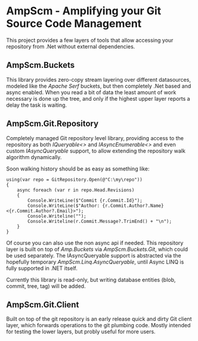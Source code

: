 # AmpScm - Amplifying your Git Source Code Management

This project provides a few layers of tools that allow accessing your repository from .Net without external dependencies.

## AmpScm.Buckets

This library provides zero-copy stream layering over different datasources, modeled like the *Apache Serf* buckets, but then completely .Net based and async enabled. When you read a bit of data the least amount of work necessary is done up the tree, and only if the highest upper layer reports a delay the task is waiting.

## AmpScm.Git.Repository

Completely managed Git repository level library, providing access to the repository as both *IQueryable<>* and *IAsyncEnumerable<>* and even custom *IAsyncQueryable<T>* support, to allow extending the repository walk algorithm dynamically.
  
Soon walking history should be as easy as something like:
  
    using(var repo = GitRepository.Open(@"C:\my\repo"))
    {
        async foreach (var r in repo.Head.Revisions)
        {
            Console.WriteLine($"Commit {r.Commit.Id}");
            Console.WriteLine($"Author: {r.Commit.Author?.Name} <{r.Commit.Author?.Email}>");
            Console.Writeline("");
            Console.Writeline(r.Commit.Message?.TrimEnd() + "\n");
        }
    }
 
Of course you can also use the non async api if needed. This repository layer is built on top of *Amp.Buckets* via *AmpScm.Buckets.Git*, which could
be used separately. The IAsyncQueryable<T> support is abstracted via the hopefully temporary *AmpScm.Linq.AsyncQueryable*, until Async LINQ is fully
supported in .NET itself.
  
Currently this library is read-only, but writing database entities (blob, commit, tree, tag) will be added.
  
## AmpScm.Git.Client

Built on top of the git repository is an early release quick and dirty Git client layer, which forwards operations to the git plumbing code. Mostly
intended for testing the lower layers, but probly useful for more users.
